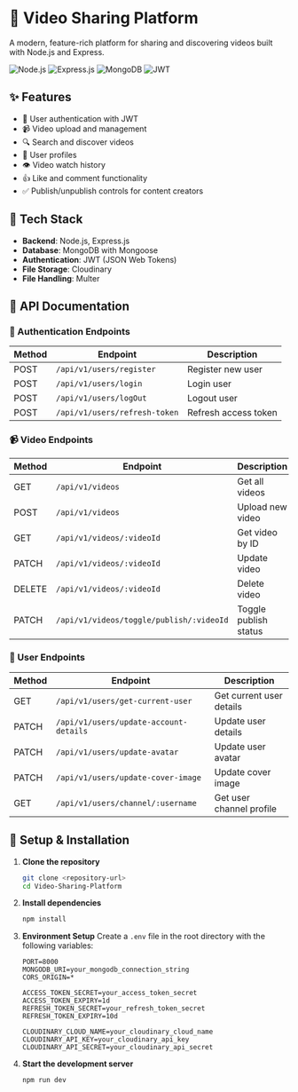 # 🎥 Video Sharing Platform

A modern, feature-rich platform for sharing and discovering videos built with Node.js and Express.

![Node.js](https://img.shields.io/badge/Node.js-339933?style=for-the-badge&logo=nodedotjs&logoColor=white)
![Express.js](https://img.shields.io/badge/Express.js-000000?style=for-the-badge&logo=express&logoColor=white)
![MongoDB](https://img.shields.io/badge/MongoDB-4EA94B?style=for-the-badge&logo=mongodb&logoColor=white)
![JWT](https://img.shields.io/badge/JWT-000000?style=for-the-badge&logo=JSON%20web%20tokens&logoColor=white)

## ✨ Features

- 👤 User authentication with JWT
- 📹 Video upload and management
- 🔍 Search and discover videos
- 💬 User profiles
- 👁️ Video watch history
- 👍 Like and comment functionality
- ✅ Publish/unpublish controls for content creators

## 🚀 Tech Stack

- **Backend**: Node.js, Express.js
- **Database**: MongoDB with Mongoose
- **Authentication**: JWT (JSON Web Tokens)
- **File Storage**: Cloudinary
- **File Handling**: Multer

## 📝 API Documentation

### 🔐 Authentication Endpoints

| Method | Endpoint                      | Description          |
| ------ | ----------------------------- | -------------------- |
| POST   | `/api/v1/users/register`      | Register new user    |
| POST   | `/api/v1/users/login`         | Login user           |
| POST   | `/api/v1/users/logOut`        | Logout user          |
| POST   | `/api/v1/users/refresh-token` | Refresh access token |

### 📹 Video Endpoints

| Method | Endpoint                                 | Description           |
| ------ | ---------------------------------------- | --------------------- |
| GET    | `/api/v1/videos`                         | Get all videos        |
| POST   | `/api/v1/videos`                         | Upload new video      |
| GET    | `/api/v1/videos/:videoId`                | Get video by ID       |
| PATCH  | `/api/v1/videos/:videoId`                | Update video          |
| DELETE | `/api/v1/videos/:videoId`                | Delete video          |
| PATCH  | `/api/v1/videos/toggle/publish/:videoId` | Toggle publish status |

### 👤 User Endpoints

| Method | Endpoint                               | Description              |
| ------ | -------------------------------------- | ------------------------ |
| GET    | `/api/v1/users/get-current-user`       | Get current user details |
| PATCH  | `/api/v1/users/update-account-details` | Update user details      |
| PATCH  | `/api/v1/users/update-avatar`          | Update user avatar       |
| PATCH  | `/api/v1/users/update-cover-image`     | Update cover image       |
| GET    | `/api/v1/users/channel/:username`      | Get user channel profile |

## 🔧 Setup & Installation

1. **Clone the repository**

   ```bash
   git clone <repository-url>
   cd Video-Sharing-Platform
   ```

2. **Install dependencies**

   ```bash
   npm install
   ```

3. **Environment Setup**
   Create a `.env` file in the root directory with the following variables:

   ```
   PORT=8000
   MONGODB_URI=your_mongodb_connection_string
   CORS_ORIGIN=*

   ACCESS_TOKEN_SECRET=your_access_token_secret
   ACCESS_TOKEN_EXPIRY=1d
   REFRESH_TOKEN_SECRET=your_refresh_token_secret
   REFRESH_TOKEN_EXPIRY=10d

   CLOUDINARY_CLOUD_NAME=your_cloudinary_cloud_name
   CLOUDINARY_API_KEY=your_cloudinary_api_key
   CLOUDINARY_API_SECRET=your_cloudinary_api_secret
   ```

4. **Start the development server**
   ```bash
   npm run dev
   ```

